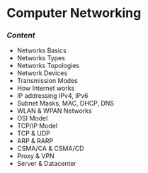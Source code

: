 # Computer Networking

### _Content_
- Networks Basics
- Networks Types
- Networks Topologies
- Network Devices
- Transmission Modes
- How Internet works
- IP addressing IPv4, IPv6
- Subnet Masks, MAC, DHCP, DNS
- WLAN & WPAN Networks
- OSI Model
- TCP/IP Model
- TCP & UDP
- ARP & RARP
- CSMA/CA & CSMA/CD
- Proxy & VPN
- Server & Datacenter
